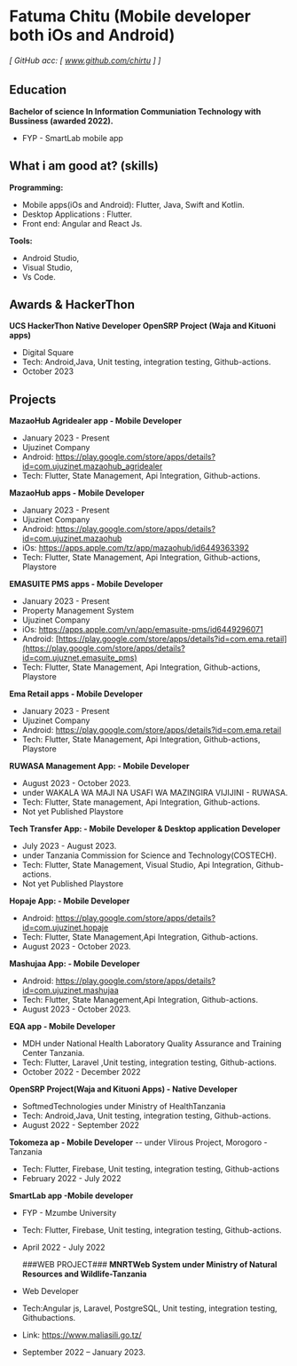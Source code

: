 Fatuma Chitu (Mobile developer both iOs and Android)
======


###### [ GitHub acc: [ www.github.com/chirtu ] ]


Education
---------
**Bachelor of science In Information Communiation Technology with Bussiness (awarded 2022).**
- FYP - SmartLab mobile app


What i am good at? (skills)
------
**Programming:**
- Mobile apps(iOs and Android): Flutter, Java, Swift and Kotlin.
- Desktop Applications : Flutter.
- Front end: Angular and React Js.

**Tools:** 
- Android Studio,
- Visual Studio,
- Vs Code.


Awards & HackerThon
------
**UCS HackerThon Native Developer** 
**OpenSRP Project (Waja and Kituoni apps)**
- Digital Square 
- Tech: Android,Java, Unit testing, integration testing, Github-actions.
- October 2023 

Projects
------
**MazaoHub Agridealer app - Mobile Developer**
- January 2023 - Present
- Ujuzinet Company
- Android: https://play.google.com/store/apps/details?id=com.ujuzinet.mazaohub_agridealer
- Tech: Flutter, State Management, Api Integration, Github-actions.

**MazaoHub apps - Mobile Developer**
- January 2023 - Present
- Ujuzinet Company
- Android: https://play.google.com/store/apps/details?id=com.ujuzinet.mazaohub
- iOs: https://apps.apple.com/tz/app/mazaohub/id6449363392
- Tech: Flutter, State Management, Api Integration, Github-actions, Playstore

  
**EMASUITE PMS  apps - Mobile Developer**
- January 2023 - Present
- Property Management System
- Ujuzinet Company
- iOs: https://apps.apple.com/vn/app/emasuite-pms/id6449296071
- Android: [https://play.google.com/store/apps/details?id=com.ema.retail](https://play.google.com/store/apps/details?id=com.ujuznet.emasuite_pms)
- Tech: Flutter, State Management, Api Integration, Github-actions, Playstore

**Ema Retail apps - Mobile Developer**
- January 2023 - Present
- Ujuzinet Company
- Android: https://play.google.com/store/apps/details?id=com.ema.retail
- Tech: Flutter, State Management, Api Integration, Github-actions, Playstore


**RUWASA Management App: - Mobile Developer**
- August 2023 - October 2023.
- under WAKALA WA MAJI NA USAFI WA MAZINGIRA VIJIJINI - RUWASA.
- Tech: Flutter, State management, Api Integration, Github-actions.
- Not yet Published Playstore

 **Tech Transfer App: - Mobile Developer & Desktop application Developer**
 - July 2023 - August 2023.
 - under Tanzania Commission for Science and Technology(COSTECH).
 - Tech:  Flutter, State Management, Visual Studio, Api Integration, Github-actions.
 - Not yet Published Playstore

**Hopaje App: - Mobile Developer**
- Android: https://play.google.com/store/apps/details?id=com.ujuzinet.hopaje
- Tech:  Flutter, State Management,Api Integration, Github-actions.
- August 2023 - October 2023.

**Mashujaa App: - Mobile Developer**
- Android: https://play.google.com/store/apps/details?id=com.ujuzinet.mashujaa
- Tech:  Flutter, State Management,Api Integration, Github-actions.
- August 2023 - October 2023.

**EQA app - Mobile Developer**
- MDH under National Health Laboratory Quality Assurance and Training Center Tanzania.
- Tech: Flutter, Laravel ,Unit testing, integration testing, Github-actions.
- October 2022 - December 2022

**OpenSRP Project(Waja and Kituoni Apps) - Native Developer**
- SoftmedTechnologies under Ministry of HealthTanzania
- Tech: Android,Java, Unit testing, integration testing, Github-actions.
- August 2022 - September 2022

**Tokomeza ap - Mobile Developer**
-- under Vlirous Project, Morogoro -Tanzania 
- Tech: Flutter, Firebase, Unit testing, integration testing, Github-actions
- February 2022 - July 2022

**SmartLab app -Mobile developer** 
- FYP - Mzumbe University
- Tech: Flutter, Firebase, Unit testing, integration testing, Github-actions.
- April 2022 - July 2022

  ###WEB PROJECT###
**MNRTWeb System under Ministry of Natural Resources and Wildlife-Tanzania**
- Web Developer
- Tech:Angular js, Laravel, PostgreSQL, Unit testing, integration testing, Githubactions.
- Link: https://www.maliasili.go.tz/
- September 2022 – January 2023.

